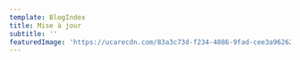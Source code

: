 ```yaml
---
template: BlogIndex
title: Mise à jour
subtitle: ''
featuredImage: 'https://ucarecdn.com/83a3c73d-f234-4086-9fad-cee3a9626230/'
---
```


